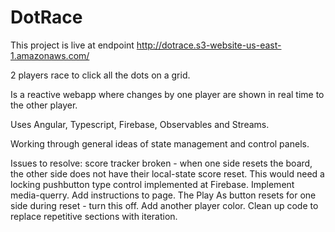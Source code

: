 # DotRace

This project is live at endpoint http://dotrace.s3-website-us-east-1.amazonaws.com/

2 players race to click all the dots on a grid.

Is a reactive webapp where changes by one player are shown in real time to the other player.

Uses Angular, Typescript, Firebase, Observables and Streams.

Working through general ideas of state management and control panels.

Issues to resolve: score tracker broken - when one side resets the board, the other side does not have their local-state score reset. This would need a locking pushbutton type control implemented at Firebase. Implement media-querry. Add instructions to page. The Play As button resets for one side during reset - turn this off. Add another player color. Clean up code to replace repetitive sections with iteration.
